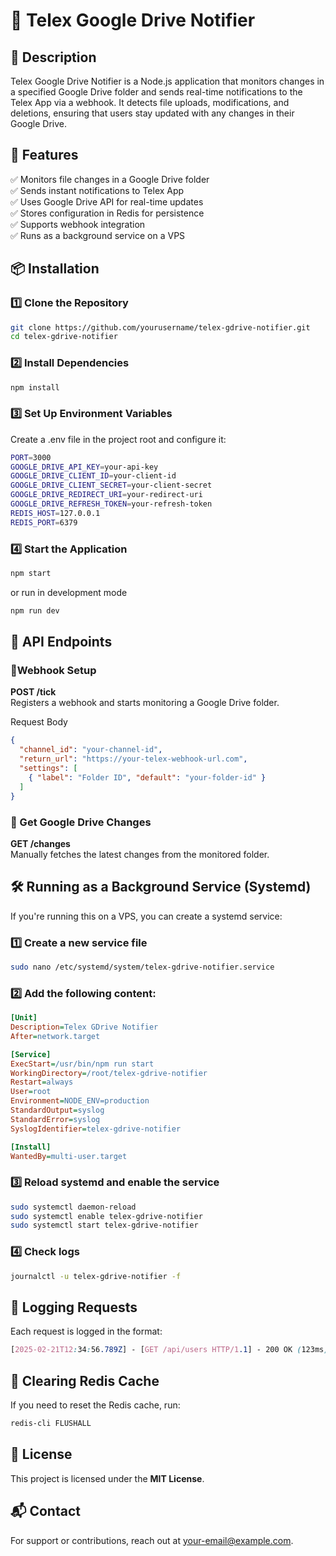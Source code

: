 # 📢 Telex Google Drive Notifier
## 🚀 Description

Telex Google Drive Notifier is a Node.js application that monitors changes in a specified Google Drive folder and sends real-time notifications to the Telex App via a webhook. It detects file uploads, modifications, and deletions, ensuring that users stay updated with any changes in their Google Drive.

## 📌 Features
✅ Monitors file changes in a Google Drive folder   
✅ Sends instant notifications to Telex App     
✅ Uses Google Drive API for real-time updates  
✅ Stores configuration in Redis for persistence    
✅ Supports webhook integration     
✅ Runs as a background service on a VPS

## 📦 Installation
### 1️⃣ Clone the Repository
```sh
git clone https://github.com/yourusername/telex-gdrive-notifier.git
cd telex-gdrive-notifier
```

### 2️⃣ Install Dependencies
```sh
npm install
```

### 3️⃣ Set Up Environment Variables
Create a .env file in the project root and configure it:
```sh
PORT=3000
GOOGLE_DRIVE_API_KEY=your-api-key
GOOGLE_DRIVE_CLIENT_ID=your-client-id
GOOGLE_DRIVE_CLIENT_SECRET=your-client-secret
GOOGLE_DRIVE_REDIRECT_URI=your-redirect-uri
GOOGLE_DRIVE_REFRESH_TOKEN=your-refresh-token
REDIS_HOST=127.0.0.1
REDIS_PORT=6379
```

### 4️⃣ Start the Application
```sh
npm start
```
or run in development mode

```sh
npm run dev
```

## 🔗 API Endpoints
### 🔹Webhook Setup
**POST /tick**   
Registers a webhook and starts monitoring a Google Drive folder.

Request Body
```json
{
  "channel_id": "your-channel-id",
  "return_url": "https://your-telex-webhook-url.com",
  "settings": [
    { "label": "Folder ID", "default": "your-folder-id" }
  ]
}
```

### 🔹 Get Google Drive Changes
**GET /changes**    
Manually fetches the latest changes from the monitored folder.

## 🛠 Running as a Background Service (Systemd)
If you're running this on a VPS, you can create a systemd service:

### 1️⃣ Create a new service file
```sh
sudo nano /etc/systemd/system/telex-gdrive-notifier.service
```

### 2️⃣ Add the following content:
```ini
[Unit]
Description=Telex GDrive Notifier
After=network.target

[Service]
ExecStart=/usr/bin/npm run start
WorkingDirectory=/root/telex-gdrive-notifier
Restart=always
User=root
Environment=NODE_ENV=production
StandardOutput=syslog
StandardError=syslog
SyslogIdentifier=telex-gdrive-notifier

[Install]
WantedBy=multi-user.target
```

### 3️⃣ Reload systemd and enable the service
```sh
sudo systemctl daemon-reload
sudo systemctl enable telex-gdrive-notifier
sudo systemctl start telex-gdrive-notifier
```

### 4️⃣ Check logs
```sh
journalctl -u telex-gdrive-notifier -f
```

## 🚦 Logging Requests
Each request is logged in the format:

```scss
[2025-02-21T12:34:56.789Z] - [GET /api/users HTTP/1.1] - 200 OK (123ms)
```

## 🛑 Clearing Redis Cache
If you need to reset the Redis cache, run:

```sh
redis-cli FLUSHALL
```

## 📜 License
This project is licensed under the **MIT License**.

## 📬 Contact
For support or contributions, reach out at your-email@example.com.